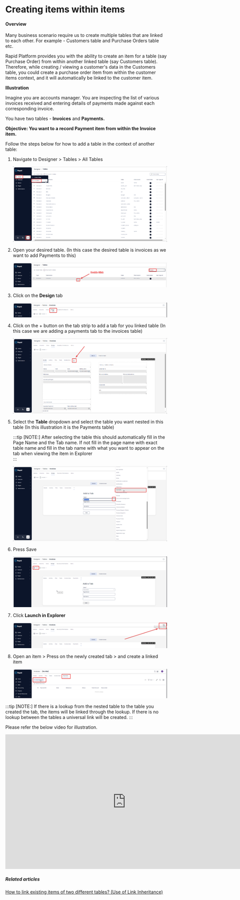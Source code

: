 # Creating items within items

#### Overview

Many business scenario require us to create multiple tables that are linked to each other. For example - Customers table and Purchase Orders table etc.

Rapid Platform provides you with the ability to create an item for a table (say Purchase Order) from within another linked table (say Customers table). Therefore, while creating / viewing a customer's data in the Customers table, you could create a purchase order item from within the customer items context, and it will automatically be linked to the customer item.

**Illustration**

Imagine you are accounts manager. You are inspecting the list of various invoices received and entering details of payments made against each corresponding invoice.

You have two tables - **Invoices** and **Payments.**

**Objective: You want to a record Payment item from within the Invoice item.**

Follow the steps below for how to add a table in the context of another table:

1. Navigate to Designer &gt; Tables &gt; All Tables  

    ![Navigate to Designer](<Navigate to Designer.png>)

2. Open your desired table. (In this case the desired table is invoices as we want to add Payments to this)  

    ![Open the Table](<Open the Table.png>)

3. Click on the **Design** tab  

    ![image-1702339447280.png](./downloaded_image_1705285630545.png)

4. Click on the + button on the tab strip to add a tab for you linked table (In this case we are adding a payments tab to the invoices table)  

    ![image-1702339505429.png](./downloaded_image_1705285631561.png)

5. Select the **Table** dropdown and select the table you want nested in this table (In this illustration it is the Payments table)

    :::tip [NOTE:] After selecting the table this should automatically fill in the Page Name and the Tab name. If not fill in the page name with exact table name and fill in the tab name with what you want to appear on the tab when viewing the item in Explorer  
    :::

    ![image-1702339600192.png](./downloaded_image_1705285632574.png)

6. Press Save  

    ![image-1702339807859.png](./downloaded_image_1705285633593.png)

7. Click **Launch in Explorer** 

    ![image-1702339843053.png](./downloaded_image_1705285634605.png)

8. Open an item &gt; Press on the newly created tab &gt; and create a linked item  

    ![image-1702339938343.png](./downloaded_image_1705285635618.png)

:::tip [NOTE:] If there is a lookup from the nested table to the table you created the tab, the items will be linked through the lookup. If there is no lookup between the tables a universal link will be created. 
:::

Please refer the below video for illustration.

<iframe allowfullscreen="allowfullscreen" frameborder="0" height="420" src="https://www.youtube.com/embed/7H9LDBt9UvI?si=s1RBkFDKkpvwdrKy" title="YouTube video player" width="750"></iframe>

##### Related articles

[How to link existing items of two different tables? (Use of Link Inheritance)](../how-to-setup-link-inheritance/how-to-setup-link-inheritance.md "How to setup Link Inheritance?")